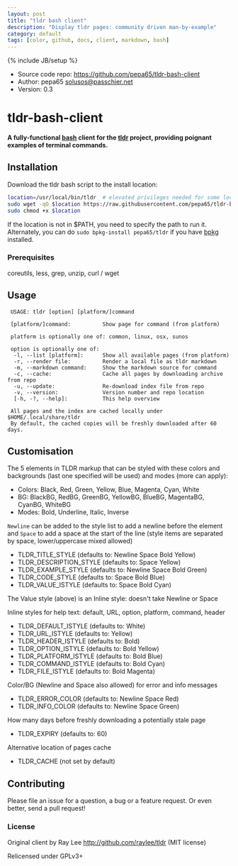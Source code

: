 ```yaml
---
layout: post
title: "tldr bash client"
description: "Display tldr pages: community driven man-by-example"
category: default
tags: [color, github, docs, client, markdown, bash]
---
```

{% include JB/setup %}

* Source code repo: https://github.com/pepa65/tldr-bash-client
* Author: pepa65 <solusos@passchier.net>
* Version: 0.3

# tldr-bash-client

**A fully-functional [bash](https://tiswww.case.edu/php/chet/bash/bashtop.html)
client for the [tldr](https://github.com/tldr-pages/tldr) project, providing
poignant examples of terminal commands.**

## Installation

Download the tldr bash script to the install location:

```bash
location=/usr/local/bin/tldr  # elevated privileges needed for some locations
sudo wget -qO $location https://raw.githubusercontent.com/pepa65/tldr-bash-client/master/tldr
sudo chmod +x $location
```

If the location is not in $PATH, you need to specify the path to run it.
Alternately, you can do `sudo bpkg-install pepa65/tldr` if you have
[bpkg](https://github.com/bpkg/bpkg) installed.

### Prerequisites
coreutils, less, grep, unzip, curl / wget

## Usage

```
 USAGE: tldr [option] [platform/]command

 [platform/]command:          Show page for command (from platform)

 platform is optionally one of: common, linux, osx, sunos

 option is optionally one of:
  -l, --list [platform]:      Show all available pages (from platform)
  -r, --render file:          Render a local file as tldr markdown
  -m, --markdown command:     Show the markdown source for command
  -c, --cache:                Cache all pages by downloading archive from repo
  -u, --update:               Re-download index file from repo
  -v, --version:              Version number and repo location
  [-h, -?, --help]:           This help overview

 All pages and the index are cached locally under $HOME/.local/share/tldr
 By default, the cached copies will be freshly downloaded after 60 days.
```

## Customisation

The 5 elements in TLDR markup that can be styled with these colors and
backgrounds (last one specified will be used) and modes (more can apply):
* Colors: Black, Red, Green, Yellow, Blue, Magenta, Cyan, White
* BG: BlackBG, RedBG, GreenBG, YellowBG, BlueBG, MagentaBG, CyanBG, WhiteBG
* Modes: Bold, Underline, Italic, Inverse

`Newline` can be added to the style list to add a newline before the element
and `Space` to add a space at the start of the line
(style items are separated by space, lower/uppercase mixed allowed)
* TLDR_TITLE_STYLE (defaults to: Newline Space Bold Yellow)
* TLDR_DESCRIPTION_STYLE (defaults to: Space Yellow)
* TLDR_EXAMPLE_STYLE (defaults to: Newline Space Bold Green)
* TLDR_CODE_STYLE (defaults to: Space Bold Blue)
* TLDR_VALUE_ISTYLE (defaults to: Space Bold Cyan)

The Value style (above) is an Inline style: doesn't take Newline or Space

Inline styles for help text: default, URL, option, platform, command, header
* TLDR_DEFAULT_ISTYLE (defaults to: White)
* TLDR_URL_ISTYLE (defaults to: Yellow)
* TLDR_HEADER_ISTYLE (defaults to: Bold)
* TLDR_OPTION_ISTYLE (defaults to: Bold Yellow)
* TLDR_PLATFORM_ISTYLE (defaults to: Bold Blue)
* TLDR_COMMAND_ISTYLE (defaults to: Bold Cyan)
* TLDR_FILE_ISTYLE (defaults to: Bold Magenta)

Color/BG (Newline and Space also allowed) for error and info messages
* TLDR_ERROR_COLOR (defaults to: Newline Space Red)
* TLDR_INFO_COLOR (defaults to: Newline Space Green)

How many days before freshly downloading a potentially stale page
* TLDR_EXPIRY (defaults to: 60)

Alternative location of pages cache
* TLDR_CACHE (not set by default)

## Contributing

Please file an issue for a question, a bug or a feature request.
Or even better, send a pull request!

### License

Original client by Ray Lee http://github.com/raylee/tldr (MIT license)

Relicensed under GPLv3+
